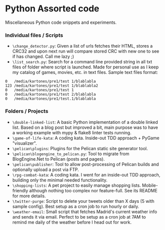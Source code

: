 Python Assorted code
====================

Miscellaneous Python code snippets and experiments.

### Individual files / Scripts
* `\change_detector.py`: Given a list of urls fetches their HTML, stores a CRC32 and upon next run will compare stored CRC with new one to see if has changed. Call me lazy ;)
* `\list_search.py`: Search for a command line provided string in all txt files of folder where script is launched. Made for personal use as I keep my catalog of games, movies, etc. in text files. Sample text files format:
```
0   /media/kartones/pre1/test 1/blablabla
123 /media/kartones/pre1/test 1/blablabla2
0   /media/kartones/pre1/test 1
0   /media/kartones/pre1/test 2/blablabla
0   /media/kartones/pre1/test.1/blablabla
```

### Folders / Projects
* `\double-linked-list`: A basic Python implementation of a double linked list. Based on a blog post but improved a bit, main purpose was to have a working example with mypy & flake8 linter tests running.
* `\game-of-life-kata`: A coding kata. Inside-out TDD approach + PyGame "visualizer".
* `\pelican\plugins`: Plugins for the Pelican static site generator tool.
* `\pelican\blogengine_to_pelican.py`: Tool to migrate from BlogEngine.Net to Pelican (posts and pages).
* `\pelican\publisher`: Tool to allow post-processing of Pelican builds and optionally upload a post via FTP.
* `\rpg-combat-kata`: A coding kata. I went for an inside-out TDD approach, building only the minimal needed functionality.
* `\shopping-lists`: A pet project to easily manage shopping lists. Mobile-friendly although nothing too complex nor feature-full. See its README for more details.
* `\twitter-purge`: Script to delete your tweets older than X days (5 with sample config). Best setup as a cron job to run hourly or daily.
* `\weather-email`: Small script that fetches Madrid's current weather info and sends it via email. Perfect to be setup as a cron job at 7AM to remind me daily of the weather before I head out for work.
